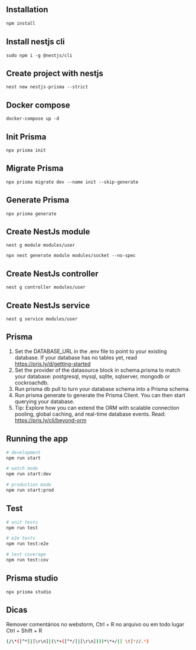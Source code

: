 ## Installation

```bash
npm install
```

## Install nestjs cli

```
sudo npm i -g @nestjs/cli
```

## Create project with nestjs

```
nest new nestjs-prisma --strict
```

## Docker compose

```
docker-compose up -d
```

## Init Prisma

```
npx prisma init
```

## Migrate Prisma

```
npx prisma migrate dev --name init --skip-generate
```

## Generate Prisma

```
npx prisma generate
```

## Create NestJs module

```
nest g module modules/user
```

```
npx nest generate module modules/socket --no-spec
```

## Create NestJs controller

```
nest g controller modules/user
```

## Create NestJs service

```
nest g service modules/user
```

## Prisma

1. Set the DATABASE_URL in the .env file to point to your existing database. If your database has no tables yet,
   read https://pris.ly/d/getting-started
2. Set the provider of the datasource block in schema.prisma to match your database: postgresql, mysql, sqlite,
   sqlserver, mongodb or cockroachdb.
3. Run prisma db pull to turn your database schema into a Prisma schema.
4. Run prisma generate to generate the Prisma Client. You can then start querying your database.
5. Tip: Explore how you can extend the ORM with scalable connection pooling, global caching, and real-time database
   events. Read: https://pris.ly/cli/beyond-orm

## Running the app

```bash
# development
npm run start

# watch mode
npm run start:dev

# production mode
npm run start:prod
```

## Test

```bash
# unit tests
npm run test

# e2e tests
npm run test:e2e

# test coverage
npm run test:cov
```

## Prisma studio

```
npx prisma studio
```

## Dicas

Remover comentários no webstorm, Ctrl + R no arquivo ou em todo lugar Ctrl + Shift + R

```bash
(/\*([^*]|[\r\n]|(\*+([^*/]|[\r\n])))*\*+/|[ \t]*//.*)
```